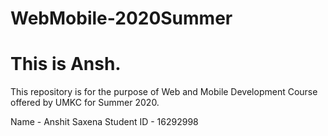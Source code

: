 # WebMobile-2020Summer
# This is Ansh.
This repository is for the purpose of Web and Mobile Development Course offered by UMKC for Summer 2020.

Name - Anshit Saxena
Student ID - 16292998
